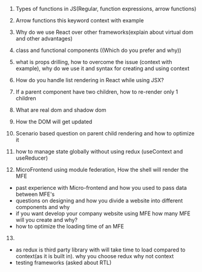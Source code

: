 1. Types of functions in JS(Regular, function expressions, arrow functions)

2. Arrow functions this keyword context with example
3. Why do we use React over other frameworks(explain about virtual dom and other advantages)
4. class and functional components ((Which do you prefer and why))

5. what is props drilling, how to overcome the issue (context with example), why do we use it and syntax for creating and using context
6.  How do you handle list rendering in React while using JSX?
7.  If a parent component have two children, how to re-render only 1 children
8.  What are real dom and shadow dom
9.  How the DOM will get updated
10. Scenario based question on parent child rendering and how to optimize it
11. how to manage state globally without using redux (useContext and useReducer)
12. MicroFrontend using module federation, How the shell will render the MFE
   - past experience with Micro-frontend and how you used to pass data between MFE's
   - questions on designing and how you divide a website into different components and why
   - if you want develop your company website using MFE how many MFE will you create and why?
   - how to optimize the loading time of an MFE

13. 
   - as redux is third party library with will take time to load compared to context(as it is built in). why you choose redux why not context
   - testing frameworks (asked about RTL)
